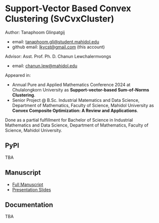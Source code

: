 # Support-Vector Based Convex Clustering (SvCvxCluster)

Author: Tanaphoom Glinpatgij

- email: tanaphoom.gli@student.mahidol.edu
- github email: lkycst@gmail.com (this account)

Advisor: Asst. Prof. Ph. D. Chanun Lewchalermvongs

- email: chanun.lew@mahidol.edu

Appeared in: 

- Annual Pure and Applied Mathematics Conference 2024 at Chulalongkorn University as **Support-vector-based Sum-of-Norms Clustering**.
- Senior Project @ B.Sc. Industrial Matematics and Data Science, Department of Mathematics, Faculty of Science, Mahidol University as **Convex Composite Optimization: A Review and Applications**.

Done as a partial fulfillment for Bachelor of Science in Industrial Mathematics and Data Science, Department of Mathematics, Faculty of Science, Mahidol University.

## PyPI

TBA

## Manuscript

- [Full Manuscript](https://drive.google.com/file/d/1CDFW2QdEqRHHLUwDilZBA4QKttDvT6UN/view?usp=sharing)
- [Presentation Slides](https://drive.google.com/file/d/1Ys9kSbRhHLLnaAxMexB6AaaQ_PBgiws_/view?usp=sharing)

## Documentation

TBA
